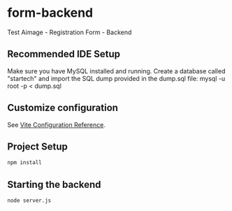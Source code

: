 # form-backend

Test Aimage - Registration Form - Backend

## Recommended IDE Setup

Make sure you have MySQL installed and running. Create a database called "startech" and import the SQL dump provided in the dump.sql file: mysql -u root -p < dump.sql


## Customize configuration

See [Vite Configuration Reference](https://vitejs.dev/config/).

## Project Setup

```sh
npm install
```

## Starting the backend

```sh
node server.js
```
